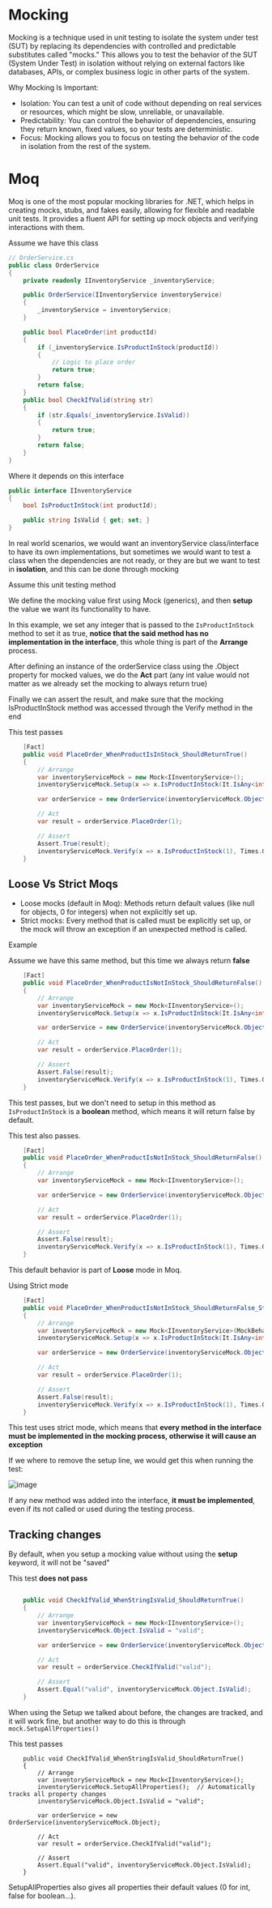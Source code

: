 # Mocking

Mocking is a technique used in unit testing to isolate the system under test (SUT) by replacing its dependencies with controlled and predictable substitutes called "mocks." This allows you to test the behavior of the SUT (System Under Test) in isolation without relying on external factors like databases, APIs, or complex business logic in other parts of the system.

Why Mocking Is Important:
- Isolation: You can test a unit of code without depending on real services or resources, which might be slow, unreliable, or unavailable.
- Predictability: You can control the behavior of dependencies, ensuring they return known, fixed values, so your tests are deterministic.
- Focus: Mocking allows you to focus on testing the behavior of the code in isolation from the rest of the system.

# Moq

Moq is one of the most popular mocking libraries for .NET, which helps in creating mocks, stubs, and fakes easily, allowing for flexible and readable unit tests. It provides a fluent API for setting up mock objects and verifying interactions with them.

Assume we have this class

```csharp
// OrderService.cs
public class OrderService
{
    private readonly IInventoryService _inventoryService;

    public OrderService(IInventoryService inventoryService)
    {
        _inventoryService = inventoryService;
    }

    public bool PlaceOrder(int productId)
    {
        if (_inventoryService.IsProductInStock(productId))
        {
            // Logic to place order
            return true;
        }
        return false;
    }
    public bool CheckIfValid(string str)
    {
        if (str.Equals(_inventoryService.IsValid)) 
        {
            return true;
        }
        return false;
    }
}
```

Where it depends on this interface

```csharp
public interface IInventoryService
{
    bool IsProductInStock(int productId);

    public string IsValid { get; set; }
}
```

In real world scenarios, we would want an inventoryService class/interface to have its own implementations, but sometimes we would want to test a class when the dependencies are not ready, or they are but we want to test in **isolation**, and this can be done through mocking

Assume this unit testing method

We define the mocking value first using Mock<T> (generics), and then **setup** the value we want its functionality to have.

In this example, we set any integer that is passed to the ```IsProductInStock``` method to set it as true, **notice that the said method has no implementation in the interface**, this whole thing is part of the **Arrange** process.

After defining an instance of the orderService class using the .Object property for mocked values, we do the **Act** part (any int value would not matter as we already set the mocking to always return true)

Finally we can assert the result, and make sure that the mocking IsProductInStock method was accessed through the Verify method in the end

This test passes

```csharp
    [Fact]
    public void PlaceOrder_WhenProductIsInStock_ShouldReturnTrue()
    {
        // Arrange
        var inventoryServiceMock = new Mock<IInventoryService>();
        inventoryServiceMock.Setup(x => x.IsProductInStock(It.IsAny<int>())).Returns(true);

        var orderService = new OrderService(inventoryServiceMock.Object);

        // Act
        var result = orderService.PlaceOrder(1);

        // Assert
        Assert.True(result);
        inventoryServiceMock.Verify(x => x.IsProductInStock(1), Times.Once);
    }
```

## Loose Vs Strict Moqs

- Loose mocks (default in Moq): Methods return default values (like null for objects, 0 for integers) when not explicitly set up.
- Strict mocks: Every method that is called must be explicitly set up, or the mock will throw an exception if an unexpected method is called.

Example

Assume we have this same method, but this time we always return **false**

```csharp
    [Fact]
    public void PlaceOrder_WhenProductIsNotInStock_ShouldReturnFalse()
    {
        // Arrange
        var inventoryServiceMock = new Mock<IInventoryService>();
        inventoryServiceMock.Setup(x => x.IsProductInStock(It.IsAny<int>())).Returns(false);

        var orderService = new OrderService(inventoryServiceMock.Object);

        // Act
        var result = orderService.PlaceOrder(1);

        // Assert
        Assert.False(result);
        inventoryServiceMock.Verify(x => x.IsProductInStock(1), Times.Once);
    }
```

This test passes, but we don't need to setup in this method as ```IsProductInStock``` is a **boolean** method, which means it will return false by default.

This test also passes.

```csharp
    [Fact]
    public void PlaceOrder_WhenProductIsNotInStock_ShouldReturnFalse()
    {
        // Arrange
        var inventoryServiceMock = new Mock<IInventoryService>();

        var orderService = new OrderService(inventoryServiceMock.Object);

        // Act
        var result = orderService.PlaceOrder(1);

        // Assert
        Assert.False(result);
        inventoryServiceMock.Verify(x => x.IsProductInStock(1), Times.Once);
    }
```

This default behavior is part of **Loose** mode in Moq.

Using Strict mode

```csharp
    [Fact]
    public void PlaceOrder_WhenProductIsNotInStock_ShouldReturnFalse_StrictMock()
    {
        // Arrange
        var inventoryServiceMock = new Mock<IInventoryService>(MockBehavior.Strict);
        inventoryServiceMock.Setup(x => x.IsProductInStock(It.IsAny<int>())).Returns(false);

        var orderService = new OrderService(inventoryServiceMock.Object);

        // Act
        var result = orderService.PlaceOrder(1);

        // Assert
        Assert.False(result);
        inventoryServiceMock.Verify(x => x.IsProductInStock(1), Times.Once);
    }
```

This test uses strict mode, which means that **every method in the interface must be implemented in the mocking process, otherwise it will cause an exception**

If we where to remove the setup line, we would get this when running the test:

![image](https://github.com/user-attachments/assets/baac7a61-bef4-43c9-beb0-231ece0b6a4b)

If any new method was added into the interface, **it must be implemented**, even if its not called or used during the testing process.

## Tracking changes

By default, when you setup a mocking value without using the **setup** keyword, it will not be "saved"

This test **does not pass**

```csharp

    public void CheckIfValid_WhenStringIsValid_ShouldReturnTrue()
    {
        // Arrange
        var inventoryServiceMock = new Mock<IInventoryService>();
        inventoryServiceMock.Object.IsValid = "valid";

        var orderService = new OrderService(inventoryServiceMock.Object);

        // Act
        var result = orderService.CheckIfValid("valid");

        // Assert
        Assert.Equal("valid", inventoryServiceMock.Object.IsValid);
    }

```

When using the Setup we talked about before, the changes are tracked, and it will work fine, but another way to do this is through ```mock.SetupAllProperties()```

This test passes

```
    public void CheckIfValid_WhenStringIsValid_ShouldReturnTrue()
    {
        // Arrange
        var inventoryServiceMock = new Mock<IInventoryService>();
        inventoryServiceMock.SetupAllProperties();  // Automatically tracks all property changes
        inventoryServiceMock.Object.IsValid = "valid";

        var orderService = new OrderService(inventoryServiceMock.Object);

        // Act
        var result = orderService.CheckIfValid("valid");

        // Assert
        Assert.Equal("valid", inventoryServiceMock.Object.IsValid);
    }
```

SetupAllProperties also gives all properties their default values (0 for int, false for boolean...).
